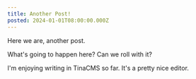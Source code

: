 ```yaml
---
title: Another Post!
posted: 2024-01-01T08:00:00.000Z
---
```


Here we are, another post.

What's going to happen here? Can we roll with it?

I'm enjoying writing in TinaCMS so far. It's a pretty nice editor.
